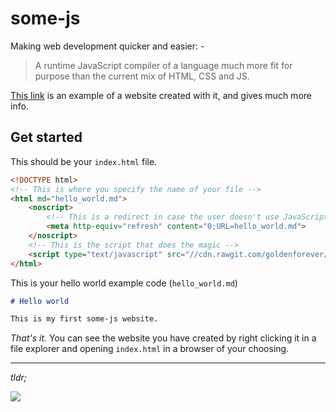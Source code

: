 # some-js

Making web development quicker and easier: -
> A runtime JavaScript compiler of a language much more fit for purpose than the current mix of HTML, CSS and JS.

[This link](http://some-website.com/some-js) is an example of a website created with it, and gives much more info.

## Get started

This should be your `index.html` file.

```html
<!DOCTYPE html>
<!-- This is where you specify the name of your file -->
<html md="hello_world.md">
    <noscript>
        <!-- This is a redirect in case the user doesn't use JavaScript -->
        <meta http-equiv="refresh" content="0;URL=hello_world.md">
    </noscript>
    <!-- This is the script that does the magic -->
    <script type="text/javascript" src="//cdn.rawgit.com/goldenforever/some-js/master/some.min.js"></script>
</html>
```

This is your hello world example code (`hello_world.md`)
```markdown
# Hello world

This is my first some-js website.
```

*That's it.* You can see the website you have created by right clicking
it in a file explorer and opening `index.html` in a browser of your choosing.

- - -

*tldr;*

![](http://dcs.warwick.ac.uk/~csunbg/some-js/images/diagram.png)
